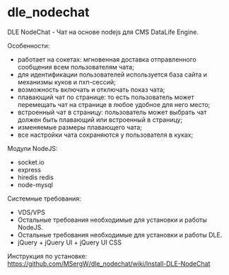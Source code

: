 dle_nodechat
============

DLE NodeChat - Чат на основе nodejs для CMS DataLife Engine.

Особенности:

- работает на сокетах: мгновенная доставка отправленного сообщения всем пользователям чата;
- для идентификации пользователей используется база сайта и механизмы куков и пхп-сессий;
- возможность включать и отключать показ чата;
- плавающий чат по странице: то есть пользователь может перемещать чат на странице в любое удобное для него место;
- встроенный чат в страницу: пользователь может выбрать чат должен быть плавающий или встроенный в страницу;
- изменяемые размеры плавающего чата;
- все настройки чата сохраняются у пользователя в куках;


Модули NodeJS:
* socket.io
* express
* hiredis redis
* node-mysql


Системные требования:
* VDS/VPS
* Остальные требования необходимые для установки и работы NodeJS.
* Остальные требования необходимые для установки и работы DLE.
* jQuery + jQuery UI + jQuery UI CSS


Инструкция по установке: https://github.com/MSergW/dle_nodechat/wiki/Install-DLE-NodeChat

